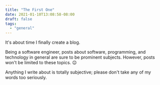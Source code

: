 ```yaml
---
title: "The First One"
date: 2021-01-10T13:08:58-08:00
draft: false
tags:
  - "general"
---
```


It's about time I finally create a blog.

Being a software engineer, posts about software, programming, and technology in general are sure to be prominent subjects.
However, posts won't be limited to these topics. 😉

Anything I write about is totally subjective; please don't take any of my words too seriously.

